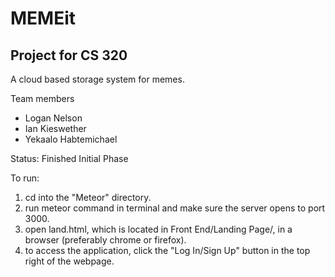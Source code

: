 # MEMEit
## Project for CS 320

A cloud based storage system for memes.


Team members
 -  Logan Nelson 
 -  Ian Kieswether
 -  Yekaalo Habtemichael
  
Status: Finished Initial Phase

To run:
  1. cd into the "Meteor" directory.
  2. run meteor command in terminal and make sure the server opens to port 3000.
  3. open land.html, which is located in Front End/Landing Page/, in a browser (preferably chrome or firefox).
  4. to access the application, click the "Log In/Sign Up" button in the top right of the webpage.

